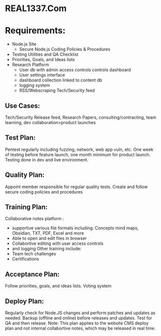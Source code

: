 # REAL1337.Com 

Requirements:
=============
- Node.js Site
  - Secure Node.js Coding Policies & Procedures
- Testing Utilities and QA Checklist
- Priorities, Goals, and Ideas lists
- Research Platform
  - User db with admin access controls controls dashboard
  - User settings interface
  - dashboard collection linked to content db
  - logging system
  - RSS/Webscraping Tech/Security feed

Use Cases:
----------
Tech/Security Release feed, Research Papers, consulting/contracting, team learning, dev collaboration>product launches

Test Plan:
----------
Pentest regularly including fuzzing, network, web app vuln, etc.
One week of testing before feature launch, one month minimum for product launch.
Testing done in dev and live environment.

Quality Plan:
-------------
Appoint member responsible for regular quality tests.
Create and follow secure coding policies and procedures


Training Plan:
--------------
Collaborative notes platform :
 - supportive various file formats including: Concepts mind maps, Obsidian, TXT, PDF, Excel and more
 - Able to open and edit files in browser
 - Collabortive editing with user access controls
 - and logging
Other training include:
 - Team tech challenges
 - Certifications
   

Acceptance Plan:
----------------
Follow priorities, goals, and ideas lists.
Voting system


Deploy Plan:
------------
Regularly check for Node.JS changes and perform patches and updates as needed.
Backup (offline and online) before releases and updates.
Test for QA and then release.
Note: This plan applies to the website CMS deploy plan and not internal collabortive notes, which may be released in real time.
